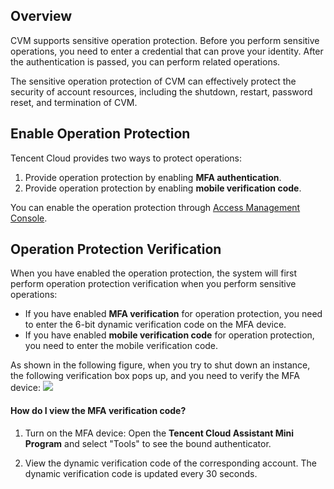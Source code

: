 ## Overview
CVM supports sensitive operation protection. Before you perform sensitive operations, you need to enter a credential that can prove your identity. After the authentication is passed, you can perform related operations.

The sensitive operation protection of CVM can effectively protect the security of account resources, including the shutdown, restart, password reset, and termination of CVM.
## Enable Operation Protection
Tencent Cloud provides two ways to protect operations:
1. Provide operation protection by enabling **MFA authentication**.
2. Provide operation protection by enabling **mobile verification code**.

You can enable the operation protection through [Access Management Console](https://console.cloud.tencent.com/cam). 
## Operation Protection Verification
When you have enabled the operation protection, the system will first perform operation protection verification when you perform sensitive operations:
- If you have enabled **MFA verification** for operation protection, you need to enter the 6-bit dynamic verification code on the MFA device.
- If you have enabled **mobile verification code** for operation protection, you need to enter the mobile verification code.

As shown in the following figure, when you try to shut down an instance, the following verification box pops up, and you need to verify the MFA device:
![](https://main.qcloudimg.com/raw/91be83cce330c750728b5a2b2312c720.png)
#### How do I view the MFA verification code?
1. Turn on the MFA device:
Open the **Tencent Cloud Assistant Mini Program** and select "Tools" to see the bound authenticator.

2. View the dynamic verification code of the corresponding account. The dynamic verification code is updated every 30 seconds.


